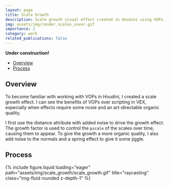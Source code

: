 ```yaml
---
layout: page
title: Scale Growth
description: Scale growth visual effect created in Houdini using VOPs.
img: assets/img/render_scales_cover.gif
importance: 2
category: work
related_publications: false
---
```


<!-- Include MathJax -->
<script type="text/javascript" async
  src="https://cdn.jsdelivr.net/npm/mathjax@3/es5/tex-mml-chtml.js">
</script>

**Under construction!**

- [Overview](#overview)
- [Process](#process)

## Overview
To become familiar with working with VOPs in Houdini, I created a scale growth effect. I can see the benefits of VOPs over scripting in VEX, especially when effects require some nosie and an art-directable organic quality.

I first use the distance attribute with added noise to drive the growth effect. The growth factor is used to control the `pscale` of the scales over time, causing them to appear. To give the growth a more organic quality, I also add noise to the normals and a spring effect to give it some jiggle.

## Process

<div class="row">
    <div class="col-sm mt-3 mt-md-0">
        {% include figure.liquid loading="eager" path="assets/img/scale_growth/scale_growth.gif" title="raycasting" class="img-fluid rounded z-depth-1" %}
    </div>
</div>


